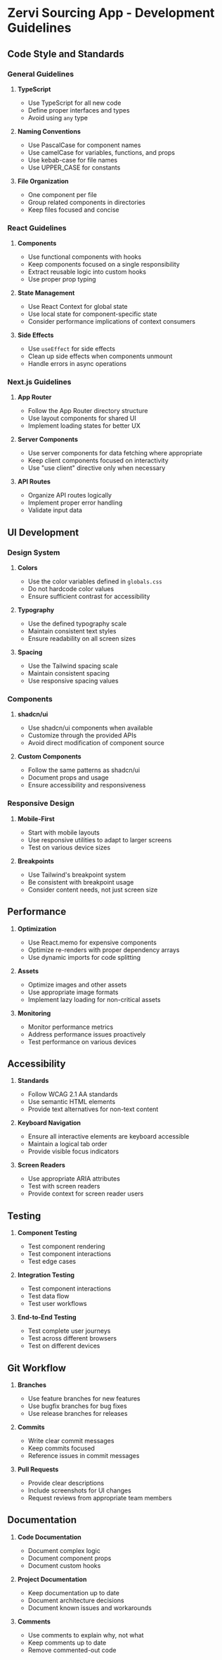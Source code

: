 # Zervi Sourcing App - Development Guidelines

## Code Style and Standards

### General Guidelines

1. **TypeScript**
   - Use TypeScript for all new code
   - Define proper interfaces and types
   - Avoid using `any` type

2. **Naming Conventions**
   - Use PascalCase for component names
   - Use camelCase for variables, functions, and props
   - Use kebab-case for file names
   - Use UPPER_CASE for constants

3. **File Organization**
   - One component per file
   - Group related components in directories
   - Keep files focused and concise

### React Guidelines

1. **Components**
   - Use functional components with hooks
   - Keep components focused on a single responsibility
   - Extract reusable logic into custom hooks
   - Use proper prop typing

2. **State Management**
   - Use React Context for global state
   - Use local state for component-specific state
   - Consider performance implications of context consumers

3. **Side Effects**
   - Use `useEffect` for side effects
   - Clean up side effects when components unmount
   - Handle errors in async operations

### Next.js Guidelines

1. **App Router**
   - Follow the App Router directory structure
   - Use layout components for shared UI
   - Implement loading states for better UX

2. **Server Components**
   - Use server components for data fetching where appropriate
   - Keep client components focused on interactivity
   - Use "use client" directive only when necessary

3. **API Routes**
   - Organize API routes logically
   - Implement proper error handling
   - Validate input data

## UI Development

### Design System

1. **Colors**
   - Use the color variables defined in `globals.css`
   - Do not hardcode color values
   - Ensure sufficient contrast for accessibility

2. **Typography**
   - Use the defined typography scale
   - Maintain consistent text styles
   - Ensure readability on all screen sizes

3. **Spacing**
   - Use the Tailwind spacing scale
   - Maintain consistent spacing
   - Use responsive spacing values

### Components

1. **shadcn/ui**
   - Use shadcn/ui components when available
   - Customize through the provided APIs
   - Avoid direct modification of component source

2. **Custom Components**
   - Follow the same patterns as shadcn/ui
   - Document props and usage
   - Ensure accessibility and responsiveness

### Responsive Design

1. **Mobile-First**
   - Start with mobile layouts
   - Use responsive utilities to adapt to larger screens
   - Test on various device sizes

2. **Breakpoints**
   - Use Tailwind's breakpoint system
   - Be consistent with breakpoint usage
   - Consider content needs, not just screen size

## Performance

1. **Optimization**
   - Use React.memo for expensive components
   - Optimize re-renders with proper dependency arrays
   - Use dynamic imports for code splitting

2. **Assets**
   - Optimize images and other assets
   - Use appropriate image formats
   - Implement lazy loading for non-critical assets

3. **Monitoring**
   - Monitor performance metrics
   - Address performance issues proactively
   - Test performance on various devices

## Accessibility

1. **Standards**
   - Follow WCAG 2.1 AA standards
   - Use semantic HTML elements
   - Provide text alternatives for non-text content

2. **Keyboard Navigation**
   - Ensure all interactive elements are keyboard accessible
   - Maintain a logical tab order
   - Provide visible focus indicators

3. **Screen Readers**
   - Use appropriate ARIA attributes
   - Test with screen readers
   - Provide context for screen reader users

## Testing

1. **Component Testing**
   - Test component rendering
   - Test component interactions
   - Test edge cases

2. **Integration Testing**
   - Test component interactions
   - Test data flow
   - Test user workflows

3. **End-to-End Testing**
   - Test complete user journeys
   - Test across different browsers
   - Test on different devices

## Git Workflow

1. **Branches**
   - Use feature branches for new features
   - Use bugfix branches for bug fixes
   - Use release branches for releases

2. **Commits**
   - Write clear commit messages
   - Keep commits focused
   - Reference issues in commit messages

3. **Pull Requests**
   - Provide clear descriptions
   - Include screenshots for UI changes
   - Request reviews from appropriate team members

## Documentation

1. **Code Documentation**
   - Document complex logic
   - Document component props
   - Document custom hooks

2. **Project Documentation**
   - Keep documentation up to date
   - Document architecture decisions
   - Document known issues and workarounds

3. **Comments**
   - Use comments to explain why, not what
   - Keep comments up to date
   - Remove commented-out code
